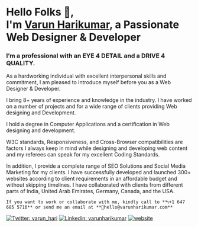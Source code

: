 # Hello Folks 🤝,<br> I'm [Varun Harikumar](https://varunharikumar.com), a Passionate Web Designer & Developer

### I’m a professional with an EYE 4 DETAIL and a DRIVE 4 QUALITY.


As a hardworking individual with excellent interpersonal skills and commitment, I am pleased
to introduce myself before you as a Web Designer & Developer. 

I bring 8+ years of experience and knowledge in the industry. I have worked on a number of
projects and for a wide range of clients providing Web designing and Development. 

I hold a degree in Computer Applications and a certification in Web designing and
development.

W3C standards, Responsiveness, and Cross-Browser compatibilities are factors I always
keep in mind while designing and developing web content and my referees can speak for my
excellent Coding Standards. 

In addition, I provide a complete range of SEO Solutions and Social Media Marketing for my clients. I have successfully
developed and launched 300+ websites according to client requirements in an
affordable budget and without skipping timelines. I have collaborated with clients from
different parts of India, United Arab Emirates, Germany, Canada, and the USA.

`If you want to work or collaborate with me, kindly call to **📞+1 647 685 5716** or send me
an email at **📧hello@varunharikumar.com**`


[![Twitter: varun_hari](https://img.shields.io/twitter/follow/varun_hari?color=029ef1&label=Follow%20me%20%40%20Varun%20Harikumar&logo=twitter&style=for-the-badge)](https://twitter.com/varun_hari)
[![Linkedin: varunharikumar](https://img.shields.io/badge/-varunharikumar-blue?style=for-the-badge&logo=Linkedin&logoColor=white&link=https://www.linkedin.com/in/varunharikumar/)](https://www.linkedin.com/in/varunharikumar/)
[![website](https://img.shields.io/badge/myshowcase-www.varunharikumar.com-7abd0d?style=for-the-badge&logo=google-chrome&logoColor=white)](https://varunharikumar.com)
